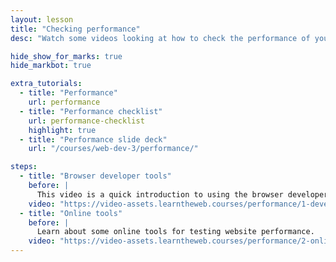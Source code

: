 ```yaml
---
layout: lesson
title: "Checking performance"
desc: "Watch some videos looking at how to check the performance of your website."

hide_show_for_marks: true
hide_markbot: true

extra_tutorials:
  - title: "Performance"
    url: performance
  - title: "Performance checklist"
    url: performance-checklist
    highlight: true
  - title: "Performance slide deck"
    url: "/courses/web-dev-3/performance/"

steps:
  - title: "Browser developer tools"
    before: |
      This video is a quick introduction to using the browser developer tools to test the performance of your website.
    video: "https://video-assets.learntheweb.courses/performance/1-developer-tools.mp4"
  - title: "Online tools"
    before: |
      Learn about some online tools for testing website performance.
    video: "https://video-assets.learntheweb.courses/performance/2-online-tools.mp4"
---
```


